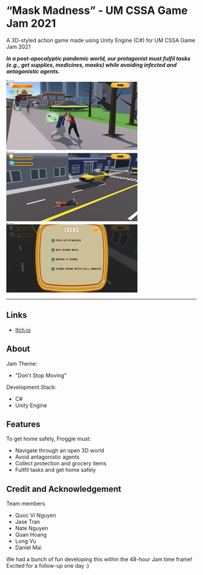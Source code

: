 # “Mask Madness” - UM CSSA Game Jam 2021 

A 3D-styled action game made using Unity Engine (C#) for UM CSSA Game Jam 2021

***In a post-apocalyptic pandemic world, our protagonist must fulfil tasks (e.g., get supplies, medicines, masks) while avoiding infected and antagonistic agents.***
 
 ![](Assets/preview02.png)
 ![](Assets/preview01.png)
 ![](Assets/preview00.png)

---
## Links
- [Itch.io](https://charlesivnguyen4.itch.io/mask-madness)
  
## About 
Jam Theme: 
- "Don't Stop Moving"

Development Stack:
- C#
- Unity Engine

## Features
To get home safely, Froggie must:
- Navigate through an open 3D world
- Avoid antagonistic agents 
- Collect protection and grocery items
- Fultfil tasks and get home safely

 
## Credit and Acknowledgement

Team members
- Quoc Vi Nguyen
- Jase Tran
- Nate Nguyen
- Quan Hoang
- Long Vu
- Daniel Mai

We had a bunch of fun developing this within the 48-hour Jam time frame! Excited for a follow-up one day :)


 

 

 



